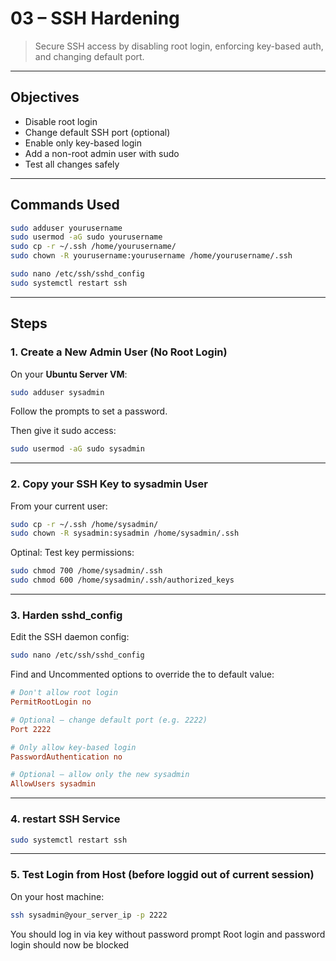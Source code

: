 # 03 – SSH Hardening

> Secure SSH access by disabling root login, enforcing key-based auth, and changing default port.

---

## Objectives

- Disable root login
- Change default SSH port (optional)
- Enable only key-based login
- Add a non-root admin user with sudo
- Test all changes safely

---

## Commands Used

```bash
sudo adduser yourusername
sudo usermod -aG sudo yourusername
sudo cp -r ~/.ssh /home/yourusername/
sudo chown -R yourusername:yourusername /home/yourusername/.ssh

sudo nano /etc/ssh/sshd_config
sudo systemctl restart ssh
```

---

## Steps

### 1. Create a New Admin User (No Root Login)

On your **Ubuntu Server VM**:
```bash
sudo adduser sysadmin
```
Follow the prompts to set a password.

Then give it sudo access:
```bash
sudo usermod -aG sudo sysadmin
```

---

### 2. Copy your SSH Key to sysadmin User

From your current user:
```bash
sudo cp -r ~/.ssh /home/sysadmin/
sudo chown -R sysadmin:sysadmin /home/sysadmin/.ssh
```
Optinal: Test key permissions:
```bash
sudo chmod 700 /home/sysadmin/.ssh
sudo chmod 600 /home/sysadmin/.ssh/authorized_keys
```

---

### 3. Harden sshd_config

Edit the SSH daemon config:
```bash
sudo nano /etc/ssh/sshd_config
```

Find and Uncommented options to override the to default value:
```ini
# Don't allow root login
PermitRootLogin no

# Optional – change default port (e.g. 2222)
Port 2222

# Only allow key-based login
PasswordAuthentication no

# Optional – allow only the new sysadmin
AllowUsers sysadmin
```

---

### 4. restart SSH Service

```bash
sudo systemctl restart ssh
```

---

### 5. Test Login from Host (before loggid out of current session)

On your host machine:
```bash
ssh sysadmin@your_server_ip -p 2222
```
You should log in via key without password prompt
Root login and password login should now be blocked